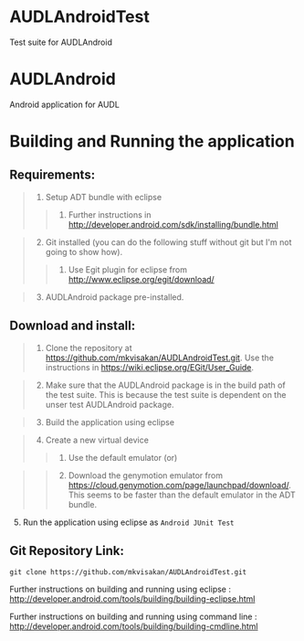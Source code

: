 AUDLAndroidTest
===============

Test suite for AUDLAndroid


AUDLAndroid
===========

Android application for AUDL


Building and Running the application
===================================

Requirements:
-----------------------

>1) Setup ADT bundle with eclipse
>>1) Further instructions in http://developer.android.com/sdk/installing/bundle.html

>2) Git installed (you can do the following stuff without git but I'm not going to show how).
>>1) Use Egit plugin for eclipse from http://www.eclipse.org/egit/download/

>3) AUDLAndroid package pre-installed.

Download and install:
-----------------------

>1) Clone the repository at https://github.com/mkvisakan/AUDLAndroidTest.git. Use the instructions in https://wiki.eclipse.org/EGit/User_Guide.

>2) Make sure that the AUDLAndroid package is in the build path of the test suite. This is because the test suite is dependent on the unser test AUDLAndroid package.

>3) Build the application using eclipse

>4) Create a new virtual device
>>1) Use the default emulator (or)

>>2) Download the genymotion emulator from https://cloud.genymotion.com/page/launchpad/download/. This seems to be faster than the default emulator in the ADT bundle.

5) Run the application using eclipse as `Android JUnit Test`


Git Repository Link:
---------------------
```
git clone https://github.com/mkvisakan/AUDLAndroidTest.git
```


Further instructions on building and running using eclipse : 
http://developer.android.com/tools/building/building-eclipse.html

Further instructions on building and running using command line :
http://developer.android.com/tools/building/building-cmdline.html


